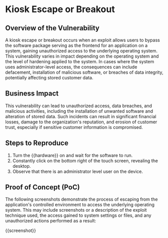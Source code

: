 # Kiosk Escape or Breakout

## Overview of the Vulnerability

A kiosk escape or breakout occurs when an exploit allows users to bypass the software package serving as the frontend for an application on a system, gaining unauthorized access to the underlying operating system. This vulnerability varies in impact depending on the operating system and the level of hardening applied to the system. In cases where the system uses administrator-level access, the consequences can include defacement, installation of malicious software, or breaches of data integrity, potentially affecting stored customer data.

## Business Impact

This vulnerability can lead to unauthorized access, data breaches, and malicious activities, including the installation of unwanted software and alteration of stored data. Such incidents can result in significant financial losses, damage to the organization's reputation, and erosion of customer trust, especially if sensitive customer information is compromised.

## Steps to Reproduce

1. Turn the {{hardware}} on and wait for the software to run.
1. Constantly click on the bottom right of the touch screen, revealing the desktop.
1. Observe that there is an administrator level user on the device.

## Proof of Concept (PoC)

The following screenshots demonstrate the process of escaping from the application's controlled environment to access the underlying operating system. This may include screenshots or a description of the exploit technique used, the access gained to system settings or files, and any unauthorized actions performed as a result:

{{screenshot}}
